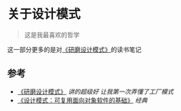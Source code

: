 # 关于设计模式

> 这是我最喜欢的哲学

这一部分更多的是对[《研磨设计模式》](https://e.jd.com/30112056.html)的读书笔记

## 参考

- [《研磨设计模式》](https://e.jd.com/30112056.html) *讲的超级好 让我第一次弄懂了工厂模式*
- [《设计模式：可复用面向对象软件的基础》](https://item.jd.com/10057319.html) *经典*